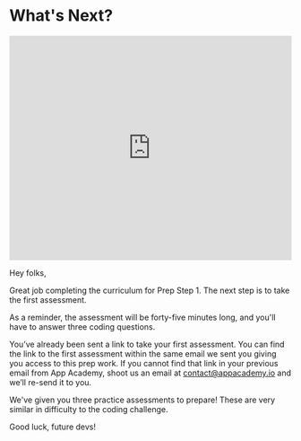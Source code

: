 # What's Next?

<iframe src="https://player.vimeo.com/video/195724382?rel=0&autoplay=1" width="100%" height="400px" frameborder="0" webkitallowfullscreen="" mozallowfullscreen="" allowfullscreen="" style="line-height: 1.6em;" rel="line-height: 1.6em;"></iframe>

Hey folks,

Great job completing the curriculum for Prep Step 1. The next step is to take
the first assessment.

As a reminder, the assessment will be forty-five minutes long, and you'll have
to answer three coding questions.

You’ve already been sent a link to take your first assessment. You can find the
link to the first assessment within the same email we sent you giving you access
to this prep work. If you cannot find that link in your previous email from App
Academy, shoot us an email at contact@appacademy.io and we’ll re-send it to you.

We've given you three practice assessments to prepare! These are very similar in
difficulty to the coding challenge.

Good luck, future devs!
